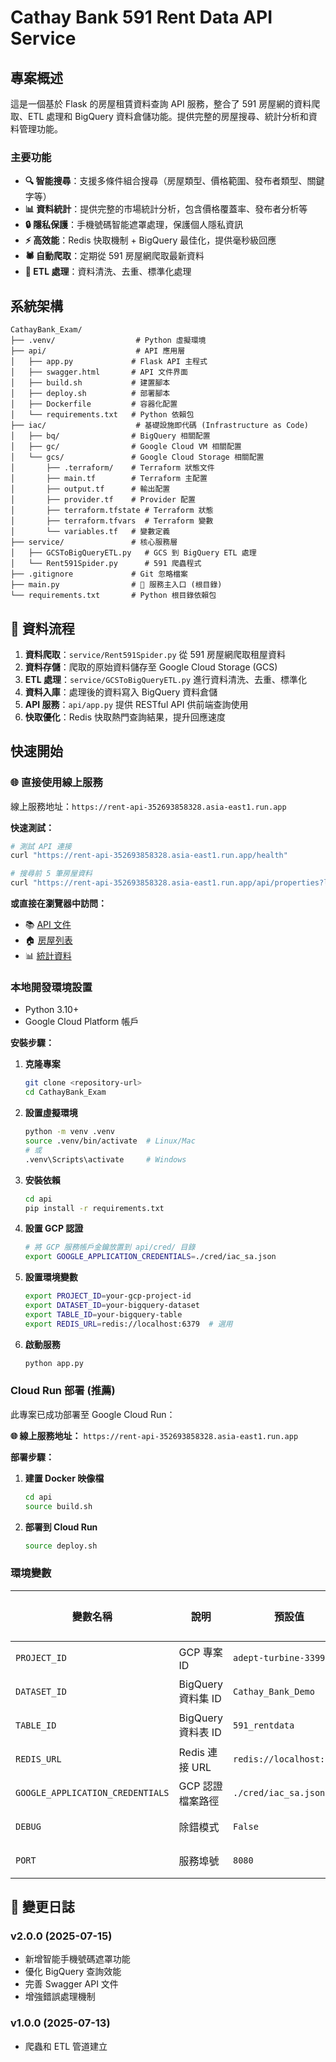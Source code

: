 # Cathay Bank 591 Rent Data API Service

## 專案概述

這是一個基於 Flask 的房屋租賃資料查詢 API 服務，整合了 591 房屋網的資料爬取、ETL 處理和 BigQuery 資料倉儲功能。提供完整的房屋搜尋、統計分析和資料管理功能。

### 主要功能

- **🔍 智能搜尋**：支援多條件組合搜尋（房屋類型、價格範圍、發布者類型、關鍵字等）
- **📊 資料統計**：提供完整的市場統計分析，包含價格覆蓋率、發布者分析等
- **🔒 隱私保護**：手機號碼智能遮罩處理，保護個人隱私資訊
- **⚡ 高效能**：Redis 快取機制 + BigQuery 最佳化，提供毫秒級回應
- **🕷️ 自動爬取**：定期從 591 房屋網爬取最新資料
- **🔄 ETL 處理**：資料清洗、去重、標準化處理

## 系統架構

```
CathayBank_Exam/
├── .venv/                  # Python 虛擬環境
├── api/                    # API 應用層
│   ├── app.py             # Flask API 主程式
│   ├── swagger.html       # API 文件界面
│   ├── build.sh           # 建置腳本
│   ├── deploy.sh          # 部署腳本
│   ├── Dockerfile         # 容器化配置
│   └── requirements.txt   # Python 依賴包
├── iac/                    # 基礎設施即代碼 (Infrastructure as Code)
│   ├── bq/                # BigQuery 相關配置
│   ├── gc/                # Google Cloud VM 相關配置
│   └── gcs/               # Google Cloud Storage 相關配置
│       ├── .terraform/    # Terraform 狀態文件
│       ├── main.tf        # Terraform 主配置
│       ├── output.tf      # 輸出配置
│       ├── provider.tf    # Provider 配置
│       ├── terraform.tfstate # Terraform 狀態
│       ├── terraform.tfvars  # Terraform 變數
│       └── variables.tf   # 變數定義
├── service/               # 核心服務層
│   ├── GCSToBigQueryETL.py   # GCS 到 BigQuery ETL 處理
│   └── Rent591Spider.py      # 591 爬蟲程式
├── .gitignore             # Git 忽略檔案
├── main.py                # 🎯 服務主入口 (根目錄)
└── requirements.txt       # Python 根目錄依賴包
```

## 🔄 資料流程

1. **資料爬取**：`service/Rent591Spider.py` 從 591 房屋網爬取租屋資料
2. **資料存儲**：爬取的原始資料儲存至 Google Cloud Storage (GCS)
3. **ETL 處理**：`service/GCSToBigQueryETL.py` 進行資料清洗、去重、標準化
4. **資料入庫**：處理後的資料寫入 BigQuery 資料倉儲
5. **API 服務**：`api/app.py` 提供 RESTful API 供前端查詢使用
6. **快取優化**：Redis 快取熱門查詢結果，提升回應速度

## 快速開始

### 🌐 直接使用線上服務

線上服務地址：`https://rent-api-352693858328.asia-east1.run.app`

**快速測試：**
```bash
# 測試 API 連接
curl "https://rent-api-352693858328.asia-east1.run.app/health"

# 搜尋前 5 筆房屋資料
curl "https://rent-api-352693858328.asia-east1.run.app/api/properties?limit=5"
```

**或直接在瀏覽器中訪問：**
- 📚 [API 文件](https://rent-api-352693858328.asia-east1.run.app/api/docs)
- 🏠 [房屋列表](https://rent-api-352693858328.asia-east1.run.app/api/properties?limit=5)
- 📊 [統計資料](https://rent-api-352693858328.asia-east1.run.app/api/statistics)

### 本地開發環境設置

- Python 3.10+
- Google Cloud Platform 帳戶

**安裝步驟：**

1. **克隆專案**
   ```bash
   git clone <repository-url>
   cd CathayBank_Exam
   ```

2. **設置虛擬環境**
   ```bash
   python -m venv .venv
   source .venv/bin/activate  # Linux/Mac
   # 或
   .venv\Scripts\activate     # Windows
   ```

3. **安裝依賴**
   ```bash
   cd api
   pip install -r requirements.txt
   ```

4. **設置 GCP 認證**
   ```bash
   # 將 GCP 服務帳戶金鑰放置到 api/cred/ 目錄
   export GOOGLE_APPLICATION_CREDENTIALS=./cred/iac_sa.json
   ```

5. **設置環境變數**
   ```bash
   export PROJECT_ID=your-gcp-project-id
   export DATASET_ID=your-bigquery-dataset
   export TABLE_ID=your-bigquery-table
   export REDIS_URL=redis://localhost:6379  # 選用
   ```

6. **啟動服務**
   ```bash
   python app.py
   ```

### Cloud Run 部署 (推薦)

此專案已成功部署至 Google Cloud Run：

**🌐 線上服務地址：** `https://rent-api-352693858328.asia-east1.run.app`

**部署步驟：**

1. **建置 Docker 映像檔**
   ```bash
   cd api
   source build.sh
   ```

2. **部署到 Cloud Run**
   ```bash
   source deploy.sh
   ```

### 環境變數

| 變數名稱 | 說明 | 預設值 | 必要性 |
|---------|------|--------|--------|
| `PROJECT_ID` | GCP 專案 ID | `adept-turbine-339912` | 必要 |
| `DATASET_ID` | BigQuery 資料集 ID | `Cathay_Bank_Demo` | 必要 |
| `TABLE_ID` | BigQuery 資料表 ID | `591_rentdata` | 必要 |
| `REDIS_URL` | Redis 連接 URL | `redis://localhost:6379` | 選用 |
| `GOOGLE_APPLICATION_CREDENTIALS` | GCP 認證檔案路徑 | `./cred/iac_sa.json` | 必要 |
| `DEBUG` | 除錯模式 | `False` | 選用 |
| `PORT` | 服務埠號 | `8080` | 選用 |


## 📝 變更日誌

### v2.0.0 (2025-07-15)
- 新增智能手機號碼遮罩功能
- 優化 BigQuery 查詢效能
- 完善 Swagger API 文件
- 增強錯誤處理機制

### v1.0.0 (2025-07-13)
- 爬蟲和 ETL 管道建立